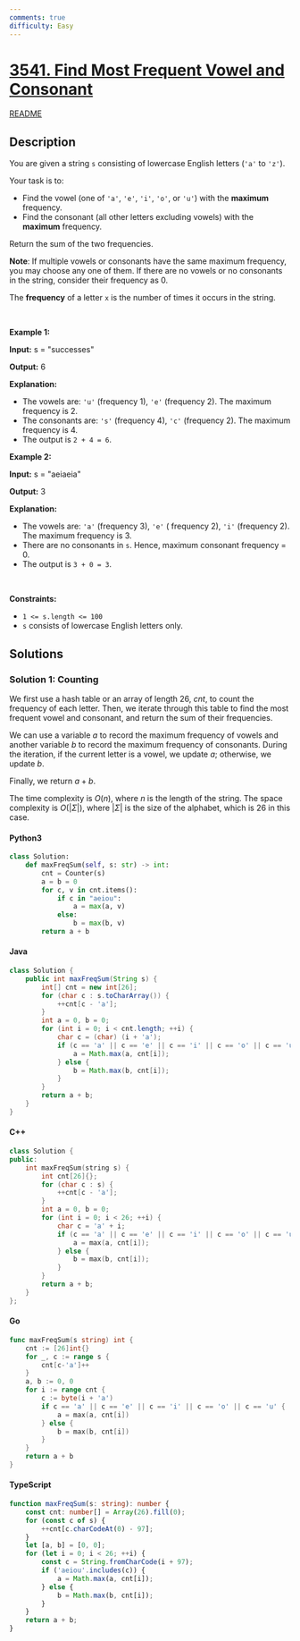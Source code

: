 ```yaml
---
comments: true
difficulty: Easy
---
```


<!-- problem:start -->

# [3541. Find Most Frequent Vowel and Consonant](https://leetcode.com/problems/find-most-frequent-vowel-and-consonant)

[README](/solution/3500-3599/3541.Find%20Most%20Frequent%20Vowel%20and%20Consonant/README.md)

## Description

<!-- description:start -->

<p>You are given a string <code>s</code> consisting of lowercase English letters (<code>&#39;a&#39;</code> to <code>&#39;z&#39;</code>). </p>

<p>Your task is to:</p>

<ul>
	<li>Find the vowel (one of <code>&#39;a&#39;</code>, <code>&#39;e&#39;</code>, <code>&#39;i&#39;</code>, <code>&#39;o&#39;</code>, or <code>&#39;u&#39;</code>) with the <strong>maximum</strong> frequency.</li>
	<li>Find the consonant (all other letters excluding vowels) with the <strong>maximum</strong> frequency.</li>
</ul>

<p>Return the sum of the two frequencies.</p>

<p><strong>Note</strong>: If multiple vowels or consonants have the same maximum frequency, you may choose any one of them. If there are no vowels or no consonants in the string, consider their frequency as 0.</p>
The <strong>frequency</strong> of a letter <code>x</code> is the number of times it occurs in the string.
<p>&nbsp;</p>
<p><strong class="example">Example 1:</strong></p>

<div class="example-block">
<p><strong>Input:</strong> <span class="example-io">s = &quot;successes&quot;</span></p>

<p><strong>Output:</strong> <span class="example-io">6</span></p>

<p><strong>Explanation:</strong></p>

<ul>
	<li>The vowels are: <code>&#39;u&#39;</code> (frequency 1), <code>&#39;e&#39;</code> (frequency 2). The maximum frequency is 2.</li>
	<li>The consonants are: <code>&#39;s&#39;</code> (frequency 4), <code>&#39;c&#39;</code> (frequency 2). The maximum frequency is 4.</li>
	<li>The output is <code>2 + 4 = 6</code>.</li>
</ul>
</div>

<p><strong class="example">Example 2:</strong></p>

<div class="example-block">
<p><strong>Input:</strong> <span class="example-io">s = &quot;aeiaeia&quot;</span></p>

<p><strong>Output:</strong> <span class="example-io">3</span></p>

<p><strong>Explanation:</strong></p>

<ul>
	<li>The vowels are: <code>&#39;a&#39;</code> (frequency 3), <code>&#39;e&#39;</code> ( frequency 2), <code>&#39;i&#39;</code> (frequency 2). The maximum frequency is 3.</li>
	<li>There are no consonants in <code>s</code>. Hence, maximum consonant frequency = 0.</li>
	<li>The output is <code>3 + 0 = 3</code>.</li>
</ul>
</div>

<p>&nbsp;</p>
<p><strong>Constraints:</strong></p>

<ul>
	<li><code>1 &lt;= s.length &lt;= 100</code></li>
	<li><code>s</code> consists of lowercase English letters only.</li>
</ul>

<!-- description:end -->

## Solutions

<!-- solution:start -->

### Solution 1: Counting

We first use a hash table or an array of length $26$, $\textit{cnt}$, to count the frequency of each letter. Then, we iterate through this table to find the most frequent vowel and consonant, and return the sum of their frequencies.

We can use a variable $\textit{a}$ to record the maximum frequency of vowels and another variable $\textit{b}$ to record the maximum frequency of consonants. During the iteration, if the current letter is a vowel, we update $\textit{a}$; otherwise, we update $\textit{b}$.

Finally, we return $\textit{a} + \textit{b}$.

The time complexity is $O(n)$, where $n$ is the length of the string. The space complexity is $O(|\Sigma|)$, where $|\Sigma|$ is the size of the alphabet, which is $26$ in this case.

<!-- tabs:start -->

#### Python3

```python
class Solution:
    def maxFreqSum(self, s: str) -> int:
        cnt = Counter(s)
        a = b = 0
        for c, v in cnt.items():
            if c in "aeiou":
                a = max(a, v)
            else:
                b = max(b, v)
        return a + b
```

#### Java

```java
class Solution {
    public int maxFreqSum(String s) {
        int[] cnt = new int[26];
        for (char c : s.toCharArray()) {
            ++cnt[c - 'a'];
        }
        int a = 0, b = 0;
        for (int i = 0; i < cnt.length; ++i) {
            char c = (char) (i + 'a');
            if (c == 'a' || c == 'e' || c == 'i' || c == 'o' || c == 'u') {
                a = Math.max(a, cnt[i]);
            } else {
                b = Math.max(b, cnt[i]);
            }
        }
        return a + b;
    }
}
```

#### C++

```cpp
class Solution {
public:
    int maxFreqSum(string s) {
        int cnt[26]{};
        for (char c : s) {
            ++cnt[c - 'a'];
        }
        int a = 0, b = 0;
        for (int i = 0; i < 26; ++i) {
            char c = 'a' + i;
            if (c == 'a' || c == 'e' || c == 'i' || c == 'o' || c == 'u') {
                a = max(a, cnt[i]);
            } else {
                b = max(b, cnt[i]);
            }
        }
        return a + b;
    }
};
```

#### Go

```go
func maxFreqSum(s string) int {
	cnt := [26]int{}
	for _, c := range s {
		cnt[c-'a']++
	}
	a, b := 0, 0
	for i := range cnt {
		c := byte(i + 'a')
		if c == 'a' || c == 'e' || c == 'i' || c == 'o' || c == 'u' {
			a = max(a, cnt[i])
		} else {
			b = max(b, cnt[i])
		}
	}
	return a + b
}
```

#### TypeScript

```ts
function maxFreqSum(s: string): number {
    const cnt: number[] = Array(26).fill(0);
    for (const c of s) {
        ++cnt[c.charCodeAt(0) - 97];
    }
    let [a, b] = [0, 0];
    for (let i = 0; i < 26; ++i) {
        const c = String.fromCharCode(i + 97);
        if ('aeiou'.includes(c)) {
            a = Math.max(a, cnt[i]);
        } else {
            b = Math.max(b, cnt[i]);
        }
    }
    return a + b;
}
```

<!-- tabs:end -->

<!-- solution:end -->

<!-- problem:end -->
